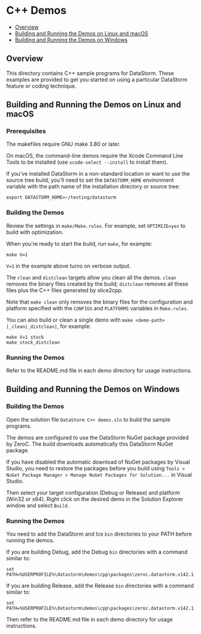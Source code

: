 # C++ Demos

- [Overview](#overview)
- [Building and Running the Demos on Linux and macOS](#building-and-running-the-demos-on-linux-and-macos)
- [Building and Running the Demos on Windows](#building-and-running-the-demos-on-windows)

## Overview

This directory contains C++ sample programs for DataStorm. These examples are
provided to get you started on using a particular DataStorm feature or coding
technique.

## Building and Running the Demos on Linux and macOS

### Prerequisites

The makefiles require GNU make 3.80 or later.

On macOS, the command-line demos require the Xcode Command Line Tools to be
installed (use `xcode-select --install` to install them).

If you've installed DataStorm in a non-standard location or want to use the
source tree build, you'll need to set the `DATASTORM_HOME` environment variable
with the path name of the installation directory or source tree:
```
export DATASTORM_HOME=~/testing/datastorm
```

### Building the Demos

Review the settings in `make/Make.rules`. For example, set `OPTIMIZE=yes`
to build with optimization.

When you're ready to start the build, run `make`, for example:
```
make V=1
```

`V=1` in the example above turns on verbose output.

The `clean` and `distclean` targets allow you clean all the demos. `clean`
removes the binary files created by the build; `distclean` removes all these
files plus the C++ files generated by slice2cpp.

Note that `make clean` only removes the binary files for the configuration and
platform specified with the `CONFIGS` and `PLATFORMS` variables in `Make.rules`.

You can also build or clean a single demo with `make <demo-path>[_clean|_distclean]`,
for example:
```
make V=1 stock
make stock_distclean
```

### Running the Demos

Refer to the README.md file in each demo directory for usage instructions.

## Building and Running the Demos on Windows

### Building the Demos

Open the solution file `DataStorm C++ demos.sln` to build the sample programs.

The demos are configured to use the DataStorm NuGet package provided by ZeroC.
The build downloads automatically this DataStorm NuGet package.

If you have disabled the automatic download of NuGet packages by Visual Studio,
you need to restore the packages before you build using `Tools > NuGet Package
Manager > Manage NuGet Packages for Solution...` in Visual Studio.

Then select your target configuration (Debug or Release) and platform (Win32
or x64). Right click on the desired demo in the Solution Explorer window and
select `Build`.

### Running the Demos

You need to add the DataStorm and Ice `bin` directories to your PATH before running
the demos.

If you are building Debug, add the Debug `bin` directories with a command similar
to:
```
set PATH=%USERPROFILE%\datastorm\demos\cpp\packages\zeroc.datastorm.v142.1.0.0\build\native\bin\x64\Debug;%USERPROFILE%\datastorm\demos\cpp\packages\zeroc.ice.v142.3.7.5\build\native\bin\x64\Debug;%PATH%
```

If you are building Release, add the Release `bin` directories with a command
similar to:
```
set PATH=%USERPROFILE%\datastorm\demos\cpp\packages\zeroc.datastorm.v142.1.0.0\build\native\bin\x64\Release;%USERPROFILE%\datastorm\demos\cpp\packages\zeroc.ice.v142.3.7.5\build\native\bin\x64\Release;%PATH%
```

Then refer to the README.md file in each demo directory for usage instructions.
